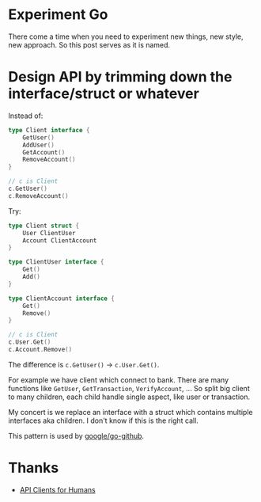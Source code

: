 # Experiment Go

There come a time when you need to experiment new things, new style, new approach.
So this post serves as it is named.

# Design API by trimming down the interface/struct or whatever

Instead of:

```go
type Client interface {
    GetUser()
    AddUser()
    GetAccount()
    RemoveAccount()
}

// c is Client
c.GetUser()
c.RemoveAccount()
```

Try:

```go
type Client struct {
    User ClientUser
    Account ClientAccount
}

type ClientUser interface {
    Get()
    Add()
}

type ClientAccount interface {
    Get()
    Remove()
}

// c is Client
c.User.Get()
c.Account.Remove()
```

The difference is `c.GetUser()` -> `c.User.Get()`.

For example we have client which connect to bank.
There are many functions like `GetUser`, `GetTransaction`, `VerifyAccount`, ...
So split big client to many children, each child handle single aspect, like user or transaction.

My concert is we replace an interface with a struct which contains multiple interfaces aka children.
I don't know if this is the right call.

This pattern is used by [google/go-github](https://github.com/google/go-github).

# Thanks

- [API Clients for Humans](https://blog.gopheracademy.com/advent-2019/api-clients-humans/)
